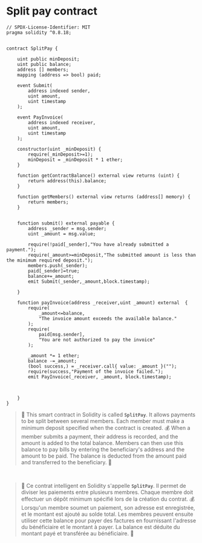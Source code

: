 # **Split pay contract**

```solidity
// SPDX-License-Identifier: MIT
pragma solidity ^0.8.18;


contract SplitPay {

    uint public minDeposit;
    uint public balance;
    address [] members;
    mapping (address => bool) paid;

    event Submit(
        address indexed sender,
        uint amount,
        uint timestamp
    );

    event PayInvoice(
        address indexed receiver,
        uint amount,
        uint timestamp
    );

    constructor(uint _minDeposit) {
        require(_minDeposit>=1);
        minDeposit = _minDeposit * 1 ether;
    }

    function getContractBalance() external view returns (uint) {
        return address(this).balance;
    }

    function getMembers() external view returns (address[] memory) {
        return members;
    }


    function submit() external payable {
        address _sender = msg.sender;
        uint _amount = msg.value;
        
        require(!paid[_sender],"You have already submitted a payment.");
        require(_amount>=minDeposit,"The submitted amount is less than the minimum required deposit.");
        members.push(_sender);
        paid[_sender]=true;
        balance+=_amount;
        emit Submit(_sender,_amount,block.timestamp);

    }

    function payInvoice(address _receiver,uint _amount) external  {          
        require(
            _amount<=balance,
            "The invoice amount exceeds the available balance."
        );
        require(
            paid[msg.sender],
            "You are not authorized to pay the invoice"
        );
        
        _amount *= 1 ether;
        balance -=_amount;
        (bool success,) = _receiver.call{ value: _amount }("");
        require(success,"Payment of the invoice failed.");
        emit PayInvoice(_receiver, _amount, block.timestamp);
        
        

    }
}

```
>📝 This smart contract in Solidity is called **`SplitPay`**. It allows payments to be split between several members. Each member must make a minimum deposit specified when the contract is created. 💰 When a member submits a payment, their address is recorded, and the amount is added to the total balance. Members can then use this balance to pay bills by entering the beneficiary's address and the amount to be paid. The balance is deducted from the amount paid and transferred to the beneficiary. 💸

<br>

>📝 Ce contrat intelligent en Solidity s'appelle **`SplitPay`**. Il permet de diviser les paiements entre plusieurs membres. Chaque membre doit effectuer un dépôt minimum spécifié lors de la création du contrat. 💰 Lorsqu'un membre soumet un paiement, son adresse est enregistrée, et le montant est ajouté au solde total. Les membres peuvent ensuite utiliser cette balance pour payer des factures en fournissant l'adresse du bénéficiaire et le montant à payer. La balance est déduite du montant payé et transférée au bénéficiaire. 💸


